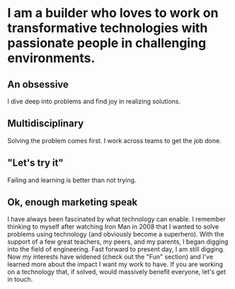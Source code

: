 # I am a builder who loves to work on transformative technologies with passionate people in challenging environments.

## An obsessive
I dive deep into problems and find joy in realizing solutions.

## Multidisciplinary
Solving the problem comes first. I work across teams to get the job done. 

## "Let's try it"

Failing and learning is better than not trying.

## Ok, enough marketing speak
I have always been fascinated by what technology can enable. I remember thinking to myself after watching Iron Man in 2008 that I wanted to solve problems using technology (and obviously become a superhero). With the support of a few great teachers, my peers, and my parents, I began digging into the field of engineering. Fast forward to present day, I am still digging. Now my interests have widened (check out the "Fun" section) and I've learned more about the impact I want my work to have. If you are working on a technology that, if solved, would massively benefit everyone, let's get in touch. 
